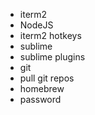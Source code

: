 *   iterm2
*   NodeJS
*   iterm2 hotkeys
*   sublime
*   sublime plugins
*   git
*   pull git repos
*   homebrew
*   password